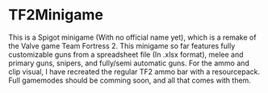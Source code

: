 # TF2Minigame
This is a Spigot minigame (With no official name yet), which is a remake of the Valve game Team Fortress 2.
This minigame so far features fully customizable guns from a spreadsheet file (In .xlsx format), melee and primary
guns, snipers, and fully/semi automatic guns. For the ammo and clip visual, I have recreated the regular TF2 ammo bar with a resourcepack.
Full gamemodes should be comming soon, and all that comes with them.
